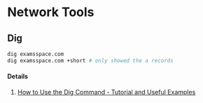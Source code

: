 # Network Tools

## Dig

```bash
dig examsspace.com
dig examsspace.com +short # only showed the a records
```

#### Details

1. [How to Use the Dig Command - Tutorial and Useful Examples](https://www.hostinger.com/tutorials/how-to-use-the-dig-command-in-linux/)



